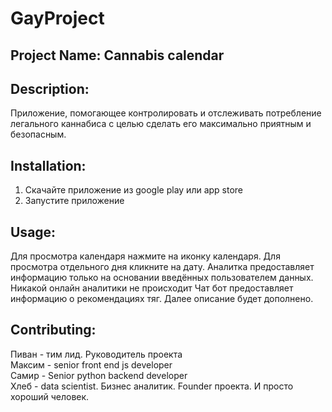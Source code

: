 # GayProject


## Project Name: Cannabis calendar

## Description: 
Приложение, помогающее контролировать и отслеживать потребление легального каннабиса с целью сделать его максимально приятным и безопасным.

## Installation:
1. Скачайте приложение из google play или app store
2. Запустите приложение

## Usage:
Для просмотра календаря нажмите на иконку календаря. Для просмотра отдельного дня кликните на дату.
Аналитка предоставляет информацию только на основании введённых пользователем данных. Никакой онлайн аналитики не происходит
Чат бот предоставляет информацию о рекомендациях тяг. Далее описание будет дополнено.

## Contributing: 
Пиван - тим лид. Руководитель проекта  
Максим - senior front end js developer  
Самир - Senior python backend developer  
Хлеб - data scientist. Бизнес аналитик. Founder проекта. И просто хороший человек.

